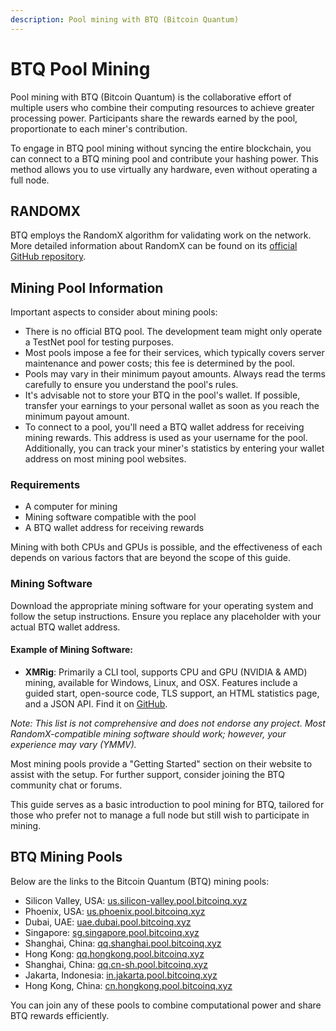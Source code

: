 ```yaml
---
description: Pool mining with BTQ (Bitcoin Quantum)
---
```


# BTQ Pool Mining

Pool mining with BTQ (Bitcoin Quantum) is the collaborative effort of multiple users who combine their computing resources to achieve greater processing power. Participants share the rewards earned by the pool, proportionate to each miner's contribution.

To engage in BTQ pool mining without syncing the entire blockchain, you can connect to a BTQ mining pool and contribute your hashing power. This method allows you to use virtually any hardware, even without operating a full node.

## RANDOMX

BTQ employs the RandomX algorithm for validating work on the network. More detailed information about RandomX can be found on its [official GitHub repository](https://github.com/tevador/RandomX).

## Mining Pool Information

Important aspects to consider about mining pools:

* There is no official BTQ pool. The development team might only operate a TestNet pool for testing purposes.
* Most pools impose a fee for their services, which typically covers server maintenance and power costs; this fee is determined by the pool.
* Pools may vary in their minimum payout amounts. Always read the terms carefully to ensure you understand the pool's rules.
* It's advisable not to store your BTQ in the pool's wallet. If possible, transfer your earnings to your personal wallet as soon as you reach the minimum payout amount.
* To connect to a pool, you'll need a BTQ wallet address for receiving mining rewards. This address is used as your username for the pool. Additionally, you can track your miner's statistics by entering your wallet address on most mining pool websites.

### Requirements

* A computer for mining
* Mining software compatible with the pool
* A BTQ wallet address for receiving rewards

Mining with both CPUs and GPUs is possible, and the effectiveness of each depends on various factors that are beyond the scope of this guide.

### Mining Software

Download the appropriate mining software for your operating system and follow the setup instructions. Ensure you replace any placeholder with your actual BTQ wallet address.

#### **Example of Mining Software:**

* **XMRig**: Primarily a CLI tool, supports CPU and GPU (NVIDIA & AMD) mining, available for Windows, Linux, and OSX. Features include a guided start, open-source code, TLS support, an HTML statistics page, and a JSON API. Find it on [GitHub](https://github.com/xmrig/xmrig).

_Note: This list is not comprehensive and does not endorse any project. Most RandomX-compatible mining software should work; however, your experience may vary (YMMV)._

Most mining pools provide a "Getting Started" section on their website to assist with the setup. For further support, consider joining the BTQ community chat or forums.

This guide serves as a basic introduction to pool mining for BTQ, tailored for those who prefer not to manage a full node but still wish to participate in mining.

## BTQ Mining Pools

Below are the links to the Bitcoin Quantum (BTQ) mining pools:

* Silicon Valley, USA: [us.silicon-valley.pool.bitcoinq.xyz](http://us.silicon-valley.pool.bitcoinq.xyz)
* Phoenix, USA: [us.phoenix.pool.bitcoinq.xyz](http://us.phoenix.pool.bitcoinq.xyz)
* Dubai, UAE: [uae.dubai.pool.bitcoinq.xyz](http://uae.dubai.pool.bitcoinq.xyz)
* Singapore: [sg.singapore.pool.bitcoinq.xyz](http://sg.singapore.pool.bitcoinq.xyz)
* Shanghai, China: [qq.shanghai.pool.bitcoinq.xyz](http://qq.shanghai.pool.bitcoinq.xyz)
* Hong Kong: [qq.hongkong.pool.bitcoinq.xyz](http://qq.hongkong.pool.bitcoinq.xyz)
* Shanghai, China: [qq.cn-sh.pool.bitcoinq.xyz](http://qq.cn-sh.pool.bitcoinq.xyz)
* Jakarta, Indonesia: [in.jakarta.pool.bitcoinq.xyz](http://in.jakarta.pool.bitcoinq.xyz)
* Hong Kong, China: [cn.hongkong.pool.bitcoinq.xyz](http://cn.hongkong.pool.bitcoinq.xyz)

You can join any of these pools to combine computational power and share BTQ rewards efficiently.
